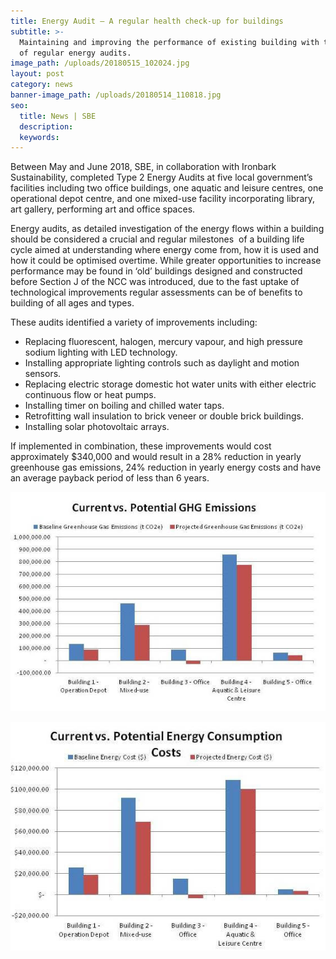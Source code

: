 ```yaml
---
title: Energy Audit – A regular health check-up for buildings
subtitle: >-
  Maintaining and improving the performance of existing building with the help
  of regular energy audits.
image_path: /uploads/20180515_102024.jpg
layout: post
category: news
banner-image_path: /uploads/20180514_110818.jpg
seo:
  title: News | SBE
  description:
  keywords:
---
```


Between May and June 2018, SBE, in collaboration with Ironbark Sustainability, completed Type 2 Energy Audits at five local government’s facilities including two office buildings, one aquatic and leisure centres, one operational depot centre, and one mixed-use facility incorporating library, art gallery, performing art and office spaces.

Energy audits, as detailed investigation of the energy flows within a building should be considered a crucial and regular milestones  of a building life cycle aimed at understanding where energy come from, how it is used and how it could be optimised overtime. While greater opportunities to increase performance may be found in ‘old’ buildings designed and constructed before Section J of the NCC was introduced, due to the fast uptake of technological improvements regular assessments can be of benefits to building of all ages and types.

These audits identified a variety of improvements including:

* Replacing fluorescent, halogen, mercury vapour, and high pressure sodium lighting with LED technology.
* Installing appropriate lighting controls such as daylight and motion sensors.
* Replacing electric storage domestic hot water units with either electric continuous flow or heat pumps.
* Installing timer on boiling and chilled water taps.
* Retrofitting wall insulation to brick veneer or double brick buildings.
* Installing solar photovoltaic arrays.

If implemented in combination, these improvements would cost approximately $340,000 and would result in a 28% reduction in yearly greenhouse gas emissions, 24% reduction in yearly energy costs and have an average payback period of less than 6 years.

![](/uploads/180710-energyauditghgemissions-1.jpg)

![](/uploads/180710-energyauditcostsavings.jpg)